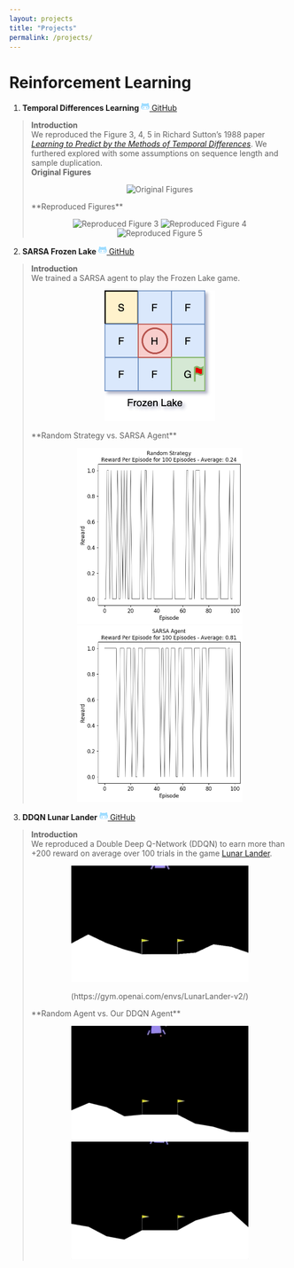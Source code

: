 ```yaml
---
layout: projects
title: "Projects"
permalink: /projects/
---
```


# Reinforcement Learning

1. **Temporal Differences Learning**  <a href="https://github.com/MrShininnnnn/Temporal-Differences-Learning"><img src="/assets/images/github-alt-brands.svg" width="15px"> GitHub </a>
> **Introduction**  
> We reproduced the Figure 3, 4, 5 in Richard Sutton’s 1988 paper *[Learning to Predict by the Methods of Temporal Differences](https://github.com/MrShininnnnn/Temporal-Differences-Learning/raw/master/reference/Learning_to_Predict_by_the_Methods_of_Temporal_Differences.pdf)*. We furthered explored with some assumptions on sequence length and sample duplication.  
> **Original Figures**  
> <p align="center"><img src="https://github.com/MrShininnnnn/Temporal-Differences-Learning/raw/master/img/exp_2.png" alt="Original Figures" width="600" /></p>
> **Reproduced Figures**  
> <p align="center"><img src="https://github.com/MrShininnnnn/Temporal-Differences-Learning/raw/master/img/figure_3.png" alt="Reproduced Figure 3" width="200" /> <img src="https://github.com/MrShininnnnn/Temporal-Differences-Learning/raw/master/img/figure_4.png" alt="Reproduced Figure 4" width="200" /> <img src="https://github.com/MrShininnnnn/Temporal-Differences-Learning/raw/master/img/figure_5.png" alt="Reproduced Figure 5" width="200" /></p>

2. **SARSA Frozen Lake** <a href="https://github.com/MrShininnnnn/SARSA-Frozen-Lake"><img src="/assets/images/github-alt-brands.svg" width="15px"> GitHub </a>
> **Introduction**  
> We trained a SARSA agent to play the Frozen Lake game.
> <p align="center"><img src="https://github.com/MrShininnnnn/SARSA-Frozen-Lake/blob/master/img/frozen_lake_0.png?raw=true" alt="Frozen Lake" width="200" /></p>
> **Random Strategy vs. SARSA Agent**
> <p align="center"><img src="https://github.com/MrShininnnnn/SARSA-Frozen-Lake/blob/master/img/result_img_0.png?raw=true" alt="Random Strategy" width="300" /><img src="https://github.com/MrShininnnnn/SARSA-Frozen-Lake/blob/master/img/result_img_1.png?raw=true" alt="SARSA Agent" width="300" /></p>

3. **DDQN Lunar Lander** <a href="https://github.com/MrShininnnnn/DDQN-Lunar-Lander"><img src="/assets/images/github-alt-brands.svg" width="15px"> GitHub </a>
> **Introduction**  
> We reproduced a Double Deep Q-Network (DDQN) to earn more than +200 reward on average over 100 trials in the game [Lunar Lander](https://gym.openai.com/envs/LunarLander-v2/).
> <p align="center"><img src="https://github.com/MrShininnnnn/DDQN-Lunar-Lander/blob/master/res/Lunar_Lander.gif?raw=true" alt="Lunar Lander"  width="320" /></p>
> <p align="center">(https://gym.openai.com/envs/LunarLander-v2/)</p>
> **Random Agent vs. Our DDQN Agent**
> <p align="center"><img src="https://github.com/MrShininnnnn/DDQN-Lunar-Lander/blob/master/res/Random_Agent.gif?raw=true" alt="Random Agent" width="320" /><img src="https://github.com/MrShininnnnn/DDQN-Lunar-Lander/blob/master/res/DDQN_Agent.gif?raw=true" alt="DDQN Agent" width="320" /></p>